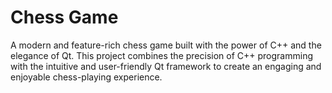 # Chess Game
A modern and feature-rich chess game built with the power of C++ and the elegance of Qt. This project combines the precision of C++ programming with the intuitive and user-friendly Qt framework to create an engaging and enjoyable chess-playing experience.
